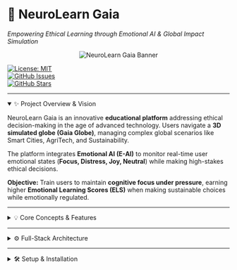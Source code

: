 # 🧠 NeuroLearn Gaia
*Empowering Ethical Learning through Emotional AI & Global Impact Simulation*

<p align="center">
<img src="https://placehold.co/800x200/22c55e/ffffff?text=NeuroLearn+Gaia+-+Empowering+Ethical+Learning" alt="NeuroLearn Gaia Banner">
</p>

[![License: MIT](https://img.shields.io/badge/License-MIT-green.svg)](./LICENSE)  
[![GitHub Issues](https://img.shields.io/github/issues/senushidinara/neurolearn)](https://github.com/senushidinara/neurolearn/issues)  
[![GitHub Stars](https://img.shields.io/github/stars/senushidinara/neurolearn?style=social)](https://github.com/senushidinara/neurolearn/stargazers)  

---

<details open>
<summary>✨ Project Overview & Vision</summary>

NeuroLearn Gaia is an innovative **educational platform** addressing ethical decision-making in the age of advanced technology. Users navigate a **3D simulated globe (Gaia Globe)**, managing complex global scenarios like Smart Cities, AgriTech, and Sustainability.  

The platform integrates **Emotional AI (E-AI)** to monitor real-time user emotional states (**Focus, Distress, Joy, Neutral**) while making high-stakes ethical decisions.

**Objective:** Train users to maintain **cognitive focus under pressure**, earning higher **Emotional Learning Scores (ELS)** when making sustainable choices while emotionally regulated.

</details>

---

<details>
<summary>💡 Core Concepts & Features</summary>

### 🌍 Emotional Learning Score (ELS)
Measures performance based on:  
- **Decision Quality:** Sustainable, long-term solutions?  
- **Emotional State:** Was the user in a “Focus” state during the decision?  

High ELS = ethical + emotionally regulated decisions.

### 🌐 Interactive Gaia Globe
- Real-time 3D simulation using **Three.js**  
- Displays **Global Impact Score** & **Critical Zones**  
- Clicking zones triggers **Scenario Cards** for decision-making  

### 🤖 Emotional AI Pipeline
- Simulated with Python backend (`ml_simulator/`)  
- API-ready for **TensorFlow / PyTorch** integration  
- Real-time emotion inference guides decision scoring  

</details>

---

<details>
<summary>⚙️ Full-Stack Architecture</summary>

### Frontend (`src/`)
React + Tailwind CSS | Modular & scalable

| Component/Page | Description |
|----------------|-------------|
| `Navbar.jsx`   | Sticky header with Gaia Coins |
| `EmotionMeter.jsx` | Live mood & ELS gauge |
| `GaiaGlobe.jsx` | 3D globe with interactive zones |
| `ScenarioCard.jsx` | Modal for ethical decision-making |
| `Home.jsx` | Landing page & demo launcher |
| `Dashboard.jsx` | Globe, Impact Score, Emotion Meter |
| `Profile.jsx` | Historical performance & badges |
| `Modules.jsx` | Learning module catalog |

**Hooks:** `useEmotion.js`, `useGlobeData.js`, `useScenario.js`  
**Services:** `EmotionAI.js`, `ModuleAPI.js`  

---

### Backend (`backend/`)
Node.js / Express server

| File | Purpose |
|------|---------|
| `server.js` | Express app entry & middleware setup |
| `routes/emotionRoutes.js` | `/api/emotion/train` & `/api/emotion/status` endpoints |
| `models/User.js` | User schema with ELS & Gaia Coins |
| `utils/dataProcessing.js` | Backend utilities for ELS calculation |

</details>

---

<details>
<summary>🛠️ Setup & Installation</summary>

### Prerequisites
- Node.js (LTS)
- npm or yarn
- Python 3.x (optional for ML simulation)

### Clone Repository
```bash
git clone https://github.com/senushidinara/neurolearn.git
cd neurolearn
